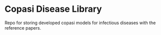 # Copasi Disease Library
Repo for storing developed copasi models for infectious diseases with the reference papers.
